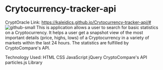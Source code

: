 # Crytocurrency-tracker-api
CryptOracle
Link: https://kaleidics.github.io/Crytocurrency-tracker-api/#
![github-small](https://imgur.com/a/S2TI3uE)
This is application allows a user to search for basic statistics on a Cryptocurrency.
It helps a user get a snapshot view of the most important details (price, highs, lows) of a Cryptocurrency in a variety of markets within the last 24 hours.
The statistics are fulfilled by CryptoCompare's API.

Technology Used:
HTML
CSS
JavaScript
jQuery
CryptoCompare's API
particles.js Library
